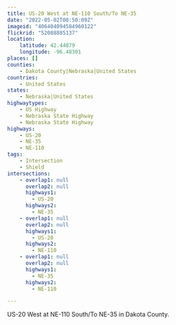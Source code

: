 ```yaml
---
title: US-20 West at NE-110 South/To NE-35
date: "2022-05-02T08:50:09Z"
imageid: "406404094584960122"
flickrid: "52088885137"
location:
    latitude: 42.44879
    longitude: -96.48301
places: []
counties:
    - Dakota County|Nebraska|United States
countries:
    - United States
states:
    - Nebraska|United States
highwaytypes:
    - US Highway
    - Nebraska State Highway
    - Nebraska State Highway
highways:
    - US-20
    - NE-35
    - NE-110
tags:
    - Intersection
    - Shield
intersections:
    - overlap1: null
      overlap2: null
      highways1:
        - US-20
      highways2:
        - NE-35
    - overlap1: null
      overlap2: null
      highways1:
        - US-20
      highways2:
        - NE-110
    - overlap1: null
      overlap2: null
      highways1:
        - NE-35
      highways2:
        - NE-110

---
```

US-20 West at NE-110 South/To NE-35 in Dakota County.